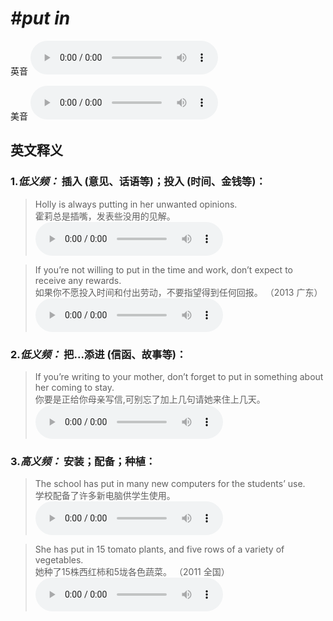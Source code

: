 # ***\#put in*** 
英音
<audio src="./media/put in1.aac" controls="controls"></audio>

美音
<audio src="./media/put in2.aac" controls="controls"></audio>



  

英文释义
---
### 1.*低义频：* **插入 (意见、话语等)；投入 (时间、金钱等)：**  

 > Holly is always putting in her unwanted opinions.  
 > 霍莉总是插嘴，发表些没用的见解。    
<audio src="./media/put-25.aac" controls="controls"></audio>

 > If you’re not willing to put in the time and work, don’t expect to receive any rewards.  
 > 如果你不愿投入时间和付出劳动，不要指望得到任何回报。  （2013 广东）  
<audio src="./media/If you’re not willing to put in_AAC.aac" controls="controls"></audio>

### 2.*低义频：* **把...添进 (信函、故事等)：**  

 > If you’re writing to your mother, don’t forget to put in something about her coming to stay.   
 > 你要是正给你母亲写信,可别忘了加上几句请她来住上几天。    
<audio src="./media/put-27.aac" controls="controls"></audio>

### 3.*高义频：* **安装；配备；种植：**  

 > The school has put in many new computers for the students’ use.   
 > 学校配备了许多新电脑供学生使用。    
<audio src="./media/put-28.aac" controls="controls"></audio>

 > She has put in 15 tomato plants, and five rows of a variety of vegetables.   
 > 她种了15株西红柿和5垅各色蔬菜。  （2011 全国）  
<audio src="./media/put-29.aac" controls="controls"></audio>


